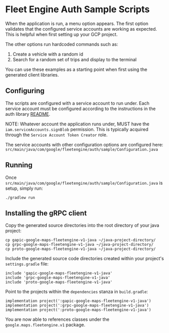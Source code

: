 # Fleet Engine Auth Sample Scripts

When the application is run, a menu option appears. The first option validates
that the configured service accounts are working as expected. This is helpful
when first setting up your GCP project.

The other options run hardcoded commands such as:

1. Create a vehicle with a random id
1. Search for a random set of trips and display to the terminal

You can use these examples as a starting point when first using the generated
client libraries.

## Configuring

The scripts are configured with a service account to run under. Each service
account must be configured according to the instructions in the auth library
[README](../README.md).

NOTE: Whatever account the application runs under, MUST have the
`iam.serviceAccounts.signBlob` permission. This is typically acquired through
the `Service Account Token Creator` role.

The service accounts with other configuration options are configured here:
`src/main/java/com/google/fleetengine/auth/sample/Configuration.java`

## Running

Once `src/main/java/com/google/fleetengine/auth/sample/Configuration.java` is
setup, simply run:

```
./gradlew run
```

## Installing the gRPC client

Copy the generated source directories into the root directory of your java project:

```
cp gapic-google-maps-fleetengine-v1-java ~/java-project-directory/
cp grpc-google-maps-fleetengine-v1-java ~/java-project-directory/
cp proto-google-maps-fleetengine-v1-java ~/java-project-directory/
```

Include the generated source code directories created within your project's
`settings.gradle` file:

```
include 'gapic-google-maps-fleetengine-v1-java'
include 'grpc-google-maps-fleetengine-v1-java'
include 'proto-google-maps-fleetengine-v1-java'
```

Point to the projects within the `dependencies` stanza in `build.gradle`:

```
implementation project(':gapic-google-maps-fleetengine-v1-java')
implementation project(':grpc-google-maps-fleetengine-v1-java')
implementation project(':proto-google-maps-fleetengine-v1-java')
```

You are now able to references classes under the
`google.maps.fleetengine.v1` package.
